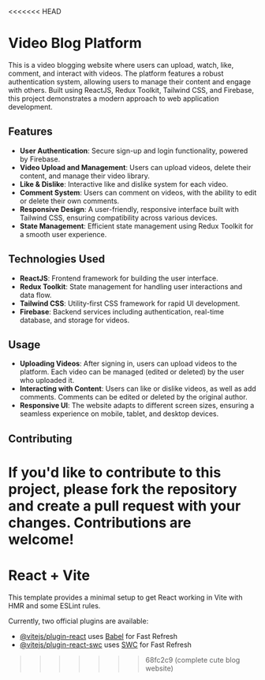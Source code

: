 <<<<<<< HEAD
# Video Blog Platform

This is a video blogging website where users can upload, watch, like, comment, and interact with videos. The platform features a robust authentication system, allowing users to manage their content and engage with others. Built using ReactJS, Redux Toolkit, Tailwind CSS, and Firebase, this project demonstrates a modern approach to web application development.

## Features

- **User Authentication**: Secure sign-up and login functionality, powered by Firebase.
- **Video Upload and Management**: Users can upload videos, delete their content, and manage their video library.
- **Like & Dislike**: Interactive like and dislike system for each video.
- **Comment System**: Users can comment on videos, with the ability to edit or delete their own comments.
- **Responsive Design**: A user-friendly, responsive interface built with Tailwind CSS, ensuring compatibility across various devices.
- **State Management**: Efficient state management using Redux Toolkit for a smooth user experience.

## Technologies Used

- **ReactJS**: Frontend framework for building the user interface.
- **Redux Toolkit**: State management for handling user interactions and data flow.
- **Tailwind CSS**: Utility-first CSS framework for rapid UI development.
- **Firebase**: Backend services including authentication, real-time database, and storage for videos.

## Usage

- **Uploading Videos**: After signing in, users can upload videos to the platform. Each video can be managed (edited or deleted) by the user who uploaded it.
- **Interacting with Content**: Users can like or dislike videos, as well as add comments. Comments can be edited or deleted by the original author.
- **Responsive UI**: The website adapts to different screen sizes, ensuring a seamless experience on mobile, tablet, and desktop devices.

## Contributing

If you'd like to contribute to this project, please fork the repository and create a pull request with your changes. Contributions are welcome!
=======
# React + Vite

This template provides a minimal setup to get React working in Vite with HMR and some ESLint rules.

Currently, two official plugins are available:

- [@vitejs/plugin-react](https://github.com/vitejs/vite-plugin-react/blob/main/packages/plugin-react/README.md) uses [Babel](https://babeljs.io/) for Fast Refresh
- [@vitejs/plugin-react-swc](https://github.com/vitejs/vite-plugin-react-swc) uses [SWC](https://swc.rs/) for Fast Refresh
>>>>>>> 68fc2c9 (complete cute blog website)
